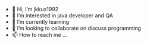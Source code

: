 - 👋 Hi, I’m jkkus1992
- 👀 I’m interested in java developer and QA
- 🌱 I’m currently learning 
- 💞️ I’m looking to collaborate on discuss programming
- 📫 How to reach me ...

<!---
n41z3r/n41z3r is a ✨ special ✨ repository because its `README.md` (this file) appears on your GitHub profile.
You can click the Preview link to take a look at your changes.
--->
